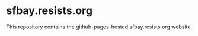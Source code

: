 sfbay.resists.org
=================

This repository contains the github-pages-hosted sfbay.resists.org website.
